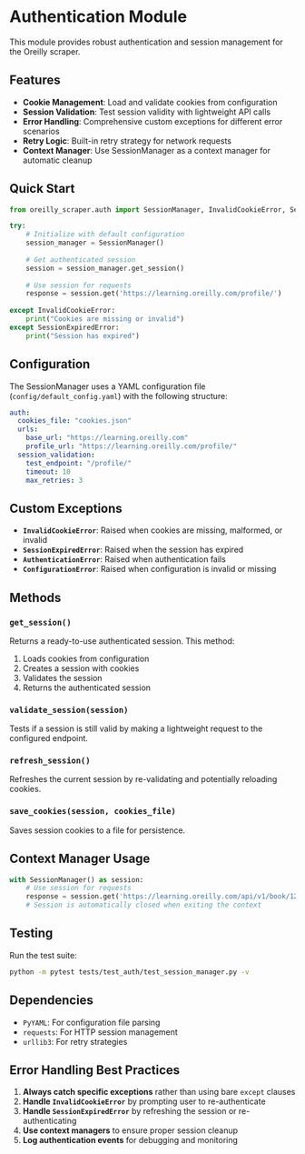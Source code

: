 # Authentication Module

This module provides robust authentication and session management for the Oreilly scraper.

## Features

- **Cookie Management**: Load and validate cookies from configuration
- **Session Validation**: Test session validity with lightweight API calls
- **Error Handling**: Comprehensive custom exceptions for different error scenarios
- **Retry Logic**: Built-in retry strategy for network requests
- **Context Manager**: Use SessionManager as a context manager for automatic cleanup

## Quick Start

```python
from oreilly_scraper.auth import SessionManager, InvalidCookieError, SessionExpiredError

try:
    # Initialize with default configuration
    session_manager = SessionManager()
    
    # Get authenticated session
    session = session_manager.get_session()
    
    # Use session for requests
    response = session.get('https://learning.oreilly.com/profile/')
    
except InvalidCookieError:
    print("Cookies are missing or invalid")
except SessionExpiredError:
    print("Session has expired")
```

## Configuration

The SessionManager uses a YAML configuration file (`config/default_config.yaml`) with the following structure:

```yaml
auth:
  cookies_file: "cookies.json"
  urls:
    base_url: "https://learning.oreilly.com"
    profile_url: "https://learning.oreilly.com/profile/"
  session_validation:
    test_endpoint: "/profile/"
    timeout: 10
    max_retries: 3
```

## Custom Exceptions

- **`InvalidCookieError`**: Raised when cookies are missing, malformed, or invalid
- **`SessionExpiredError`**: Raised when the session has expired
- **`AuthenticationError`**: Raised when authentication fails
- **`ConfigurationError`**: Raised when configuration is invalid or missing

## Methods

### `get_session()`
Returns a ready-to-use authenticated session. This method:
1. Loads cookies from configuration
2. Creates a session with cookies
3. Validates the session
4. Returns the authenticated session

### `validate_session(session)`
Tests if a session is still valid by making a lightweight request to the configured endpoint.

### `refresh_session()`
Refreshes the current session by re-validating and potentially reloading cookies.

### `save_cookies(session, cookies_file)`
Saves session cookies to a file for persistence.

## Context Manager Usage

```python
with SessionManager() as session:
    # Use session for requests
    response = session.get('https://learning.oreilly.com/api/v1/book/123/')
    # Session is automatically closed when exiting the context
```

## Testing

Run the test suite:

```bash
python -m pytest tests/test_auth/test_session_manager.py -v
```

## Dependencies

- `PyYAML`: For configuration file parsing
- `requests`: For HTTP session management
- `urllib3`: For retry strategies

## Error Handling Best Practices

1. **Always catch specific exceptions** rather than using bare `except` clauses
2. **Handle `InvalidCookieError`** by prompting user to re-authenticate
3. **Handle `SessionExpiredError`** by refreshing the session or re-authenticating
4. **Use context managers** to ensure proper session cleanup
5. **Log authentication events** for debugging and monitoring

